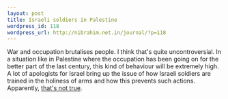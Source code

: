 ```yaml
--- 
layout: post
title: Israeli soldiers in Palestine
wordpress_id: 118
wordpress_url: http://nibrahim.net.in/journal/?p=118
---
```

War and occupation brutalises people. I think that's quite uncontroversial. In a situation like in Palestine where the occupation has been going on for the better part of the last century, this kind of behaviour will be extremely high. A lot of apologists for Israel bring up the issue of how Israeli soldiers are trained in the holiness of arms and how this prevents such actions. Apparently, <a href="http://www.guardian.co.uk/israel/Story/0,,2196019,00.html">that's not true</a>. 
